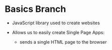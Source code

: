 # Basics Branch

- JavaScript library used to create websites

- Allows us to easily create Single Page Apps:

  - sends a single HTML page to the browser
